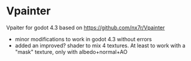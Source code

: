 # Vpainter
Vpaiter for godot 4.3 based on https://github.com/nx7r/Vpainter

+ minor modifications to work in godot 4.3 without errors
+ added an improved? shader to mix 4 textures. At least to work with a "mask" texture, only with albedo+normal+AO


